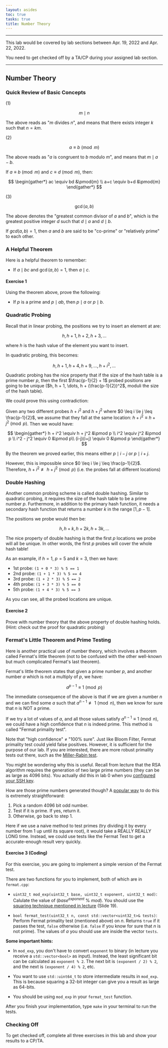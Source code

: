 ```yaml
---
layout: asides
toc: true
tasks: true
title: Number Theory
---
```


---

This lab would be covered by lab sections between Apr. 19, 2022 and Apr. 22, 2022.

You need to get checked off by a TA/CP during your assigned lab section.

---

## Number Theory

### Quick Review of Basic Concepts

(1)

$$m \mid n$$

The above reads as "$m$ divides $n$", and means that there exists integer $k$ such that $n = km$.

(2)

$$a \equiv b \pmod{m}$$

The above reads as "$a$ is congruent to $b$ modulo $m$", and means that $m \mid a - b$.

If $a \equiv b \pmod{m}$ and $c \equiv d \pmod{m}$, then:

$$
\begin{gather*}
   ac \equiv bd &\pmod{m} \\
   a+c \equiv b+d &\pmod{m}
\end{gather*}
$$

(3)

$$\gcd(a, b)$$

The above denotes the "greatest common divisor of $a$ and $b$", which is the greatest positive integer $d$ such that $d \mid a$ and $d \mid b$.

If $gcd(a, b)=1$, then $a$ and $b$ are said to be "co-prime" or "relatively prime" to each other.


### A Helpful Theorem

Here is a helpful theorem to remember:

* If $a \mid bc$ and $\gcd(a, b)=1$, then $a \mid c$.

#### Exercise 1

Using the theorem above, prove the following:

* If $p$ is a prime and $p \mid ab$, then $p \mid a$ or $p \mid b$.

### Quadratic Probing

Recall that in linear probing, the positions we try to insert an element at are: 

$$h, h + 1, h + 2, h + 3, \dots$$

where $h$ is the hash value of the element you want to insert.

In quadratic probing, this becomes:

$$h, h + 1, h + 4, h + 9, \dots, h + i^2, \dots$$

Quadratic probing has the nice property that if the size of the hash table is a prime number $p$, then the first $\frac{p-1}{2} + 1$ probed positions are going to be unique ($h, h + 1, \dots, h + (\frac{p-1}{2})^2$, moduli the size of the hash table).

We could prove this using contradiction:

Given any two different probes $h + i^2$ and $h + j^2$ where $0 \leq i \le j \leq \frac{p-1}{2}$, we assume that they fall at the same location: $h + i^2 \equiv h + j^2 \pmod p$. Then we would have:

$$
\begin{gather*}
h + i^2 \equiv h + j^2 &\pmod p \\
i^2 \equiv j^2 &\pmod p \\
i^2 - j^2 \equiv 0 &\pmod p\\
(i-j)(i+j) \equiv 0 &\pmod p
\end{gather*}
$$

By the theorem we proved earlier, this means either $p \mid i-j$ or $p \mid i+j$.

However, this is impossible since $0 \leq i \le j \leq \frac{p-1}{2}$. Therefore, $h + i^2 \not \equiv h + j^2 \pmod p$ (i.e. the probes fall at different locations)

### Double Hashing

Another common probing scheme is called double hashing. Similar to quadratic probing, it requires the size of the hash table to be a prime number $p$. Furthermore, in addition to the primary hash function, it needs a secondary hash function that returns a number $k$ in the range $[1, p-1]$.

The positions we probe would then be:

$$h, h+k, h+2k, h+3k, \dots$$

The nice property of double hashing is that the first $p$ locations we probe will all be unique. In other words, the first $p$ probes will cover the whole hash table!

As an example, if $h=1$, $p=5$ and $k=3$, then we have:

   * 1st probe: `(1 + 0 * 3) % 5 == 1`
   * 2nd probe: `(1 + 1 * 3) % 5 == 4`
   * 3rd probe: `(1 + 2 * 3) % 5 == 2`
   * 4th probe: `(1 + 3 * 3) % 5 == 0`
   * 5th probe: `(1 + 4 * 3) % 5 == 3`

As you can see, all the probed locations are unique.

#### Exercise 2

Prove with number theory that the above property of double hashing holds. (Hint: check out the proof for quadratic probing)


### Fermat's Little Theorem and Prime Testing

Here is another practical use of number theory, which involves a theorem called Fermat's little theorem (not to be confused with the other well-known but much complicated Fermat's last theorem).

Fermat's little theorem states that given a prime number $p$, and another number $a$ which is not a multiply of $p$, we have:

$$a^{p-1} \equiv 1 \pmod{p}$$

The immediate consequence of the above is that if we are given a number $n$ and we can find some $a$ such that $a^{n-1} \not \equiv 1 \pmod{n}$, then we know for sure that $n$ is NOT a prime.

If we try a lot of values of $a$, and all those values satisfy $a^{n-1} \equiv 1 \pmod{n}$, we could have a high confidence that $n$ is indeed prime. This method is called "Fermat primality test".

Note that "high confidence" $\neq$ "100% sure". Just like Bloom Filter, Fermat primality test could yield false positives. However, it is sufficient for the purpose of our lab. If you are interested, there are more robust primality tests out there, such as the [Miller-Rabin test](https://en.wikipedia.org/wiki/Miller%E2%80%93Rabin_primality_test).

You might be wondering why this is useful. Recall from lecture that the RSA algorithm requires the generation of two large prime numbers (they can be as large as 4096 bits). You actually did this in lab 0 when you [configured your SSH key](https://bytes.usc.edu/cs104/labs/lab0/#configuring-an-ssh-key).

How are those prime numbers generated though? A [popular way](https://crypto.stackexchange.com/q/1970/85400) to do this is extremely straightforward:

 1. Pick a random 4096 bit odd number.
 2. Test if it is prime. If yes, return it.
 3. Otherwise, go back to step 1.

Here if we use a naive method to test primes (try dividing it by every number from 1 up until its square root), it would take a REALLY REALLY LONG time. Instead, we could use tests like the Fermat Test to get a accurate-enough result very quickly.

#### Exercise 3 (Coding)

For this exercise, you are going to implement a simple version of the Fermat test.

There are two functions for you to implement, both of which are in `fermat.cpp`:

   * `uint32_t mod_exp(uint32_t base, uint32_t exponent, uint32_t mod)`: Calulate the value of $(base^{exponent}$ % $mod)$. You should use the [squaring technique mentioned in lecture](https://ee.usc.edu/~redekopp/cs104/slides/L19_NumberTheory.pdf) (Slide 19).

   * `bool fermat_test(uint32_t n, const std::vector<uint32_t>& tests)`: Perform Fermat primality test (mentioned above) on $n$. Returns `true` if it passes the test, `false` otherwise (i.e. `false` if you know for sure that $n$ is not prime). The values of $a$ you should use are inside the vector `tests`.

**Some important hints:**

   * In `mod_exp`, you don't have to convert `exponent` to binary (in lecture you receive a `std::vector<bool>` as input). Instead, the least significant bit can be calculated as `exponent % 2`. The next bit is `(exponent / 2) % 2`, and the next is `(exponent / 4) % 2`, etc.

   * You want to use `std::uint64_t` to store intermediate results in `mod_exp`. This is because squaring a 32-bit integer can give you a result as large as 64-bits.

   * You should be using `mod_exp` in your `fermat_test` function.

After you finish your implementation, type `make` in your terminal to run the tests.

### Checking Off

To get checked off, complete all three exercises in this lab and show your results to a CP/TA.